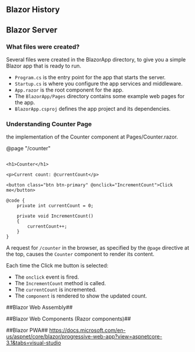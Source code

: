 
## Blazor History

## Blazor Server

### What files were created?

Several files were created in the BlazorApp directory, to give you a simple Blazor app that is ready to run.

- `Program.cs` is the entry point for the app that starts the server.
- `Startup.cs` is where you configure the app services and middleware.
- `App.razor` is the root component for the app.
- The `BlazorApp/Pages` directory contains some example web pages for the app.
- `BlazorApp.csproj` defines the app project and its dependencies.

### Understanding Counter Page

the implementation of the Counter component at Pages/Counter.razor.

@page "/counter"

``` [csharp]

<h1>Counter</h1>

<p>Current count: @currentCount</p>

<button class="btn btn-primary" @onclick="IncrementCount">Click me</button>

@code {
    private int currentCount = 0;

    private void IncrementCount()
    {
        currentCount++;
    }
}
``` 

A request for `/counter` in the browser, as specified by the `@page` directive at the top, causes the `Counter` component to render its content.

Each time the Click me button is selected:

- The `onclick` event is fired.
- The `IncrementCount` method is called.
- The `currentCount` is incremented.
- The `component` is rendered to show the updated count.

##Blazor Web Assembly##

##Blazor Web Components (Razor components)##

##Blazor PWA##
https://docs.microsoft.com/en-us/aspnet/core/blazor/progressive-web-app?view=aspnetcore-3.1&tabs=visual-studio
